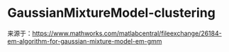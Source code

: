 # GaussianMixtureModel-clustering
来源于：https://www.mathworks.com/matlabcentral/fileexchange/26184-em-algorithm-for-gaussian-mixture-model-em-gmm
